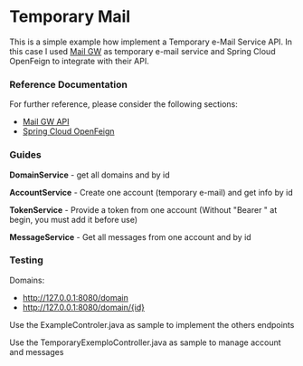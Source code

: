 # Temporary Mail

This is a simple example how implement a Temporary e-Mail Service API. In this case I used [Mail GW](https://mail.gw/en/) as temporary e-mail service and Spring Cloud OpenFeign to integrate with their API. 

### Reference Documentation

For further reference, please consider the following sections:

* [Mail GW API](https://docs.mail.gw/)
* [Spring Cloud OpenFeign](https://spring.io/projects/spring-cloud-openfeign)

### Guides

__DomainService__ - get all domains and by id

__AccountService__ - Create one account (temporary e-mail) and get info by id

__TokenService__ - Provide a token from one account (Without "Bearer " at begin, you must add it before use)

__MessageService__ - Get all messages from one account and by id

### Testing

Domains:

* http://127.0.0.1:8080/domain
* http://127.0.0.1:8080/domain/{id}

Use the ExampleControler.java as sample to implement the others endpoints

Use the TemporaryExemploController.java as sample to manage account and messages


